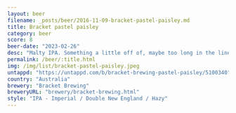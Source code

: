 ```yaml
---
layout: beer
filename: _posts/beer/2016-11-09-bracket-pastel-paisley.md
title: Bracket pastel paisley
category: beer
score: 8
beer-date: "2023-02-26"
desc: "Malty IPA. Something a little off of, maybe too long in the lines"
permalink: /beer/:title.html
img: /img/list/bracket-pastel-paisley.jpeg
untappd: "https://untappd.com/b/bracket-brewing-pastel-paisley/5100340"
country: "Australia"
brewery: "Bracket Brewing"
breweryURL: "brewery/bracket-brewing.html"
style: "IPA - Imperial / Double New England / Hazy"
---
```

